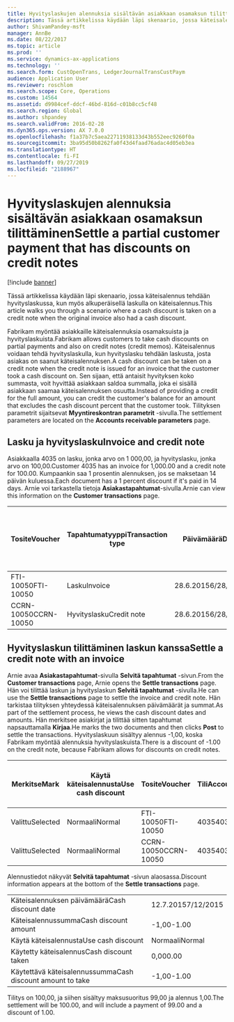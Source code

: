 ```yaml
---
title: Hyvityslaskujen alennuksia sisältävän asiakkaan osamaksun tilittäminen
description: Tässä artikkelissa käydään läpi skenaario, jossa käteisalennus tehdään hyvityslaskussa, kun myös alkuperäisellä laskulla on käteisalennus.
author: ShivamPandey-msft
manager: AnnBe
ms.date: 08/22/2017
ms.topic: article
ms.prod: ''
ms.service: dynamics-ax-applications
ms.technology: ''
ms.search.form: CustOpenTrans, LedgerJournalTransCustPaym
audience: Application User
ms.reviewer: roschlom
ms.search.scope: Core, Operations
ms.custom: 14564
ms.assetid: d9984cef-ddcf-46bd-816d-c01b8cc5cf48
ms.search.region: Global
ms.author: shpandey
ms.search.validFrom: 2016-02-28
ms.dyn365.ops.version: AX 7.0.0
ms.openlocfilehash: f1a37b7c5aea22711938133d43b552eec9260f0a
ms.sourcegitcommit: 3ba95d50b8262fa0f43d4faad76adac4d05eb3ea
ms.translationtype: HT
ms.contentlocale: fi-FI
ms.lasthandoff: 09/27/2019
ms.locfileid: "2188967"
---
```

# <a name="settle-a-partial-customer-payment-that-has-discounts-on-credit-notes"></a><span data-ttu-id="d0e99-103">Hyvityslaskujen alennuksia sisältävän asiakkaan osamaksun tilittäminen</span><span class="sxs-lookup"><span data-stu-id="d0e99-103">Settle a partial customer payment that has discounts on credit notes</span></span>

[!include [banner](../includes/banner.md)]

<span data-ttu-id="d0e99-104">Tässä artikkelissa käydään läpi skenaario, jossa käteisalennus tehdään hyvityslaskussa, kun myös alkuperäisellä laskulla on käteisalennus.</span><span class="sxs-lookup"><span data-stu-id="d0e99-104">This article walks you through a scenario where a cash discount is taken on a credit note when the original invoice also had a cash discount.</span></span> 

<span data-ttu-id="d0e99-105">Fabrikam myöntää asiakkaille käteisalennuksia osamaksuista ja hyvityslaskuista.</span><span class="sxs-lookup"><span data-stu-id="d0e99-105">Fabrikam allows customers to take cash discounts on partial payments and also on credit notes (credit memos).</span></span> <span data-ttu-id="d0e99-106">Käteisalennus voidaan tehdä hyvityslaskulla, kun hyvityslasku tehdään laskusta, josta asiakas on saanut käteisalennuksen.</span><span class="sxs-lookup"><span data-stu-id="d0e99-106">A cash discount can be taken on a credit note when the credit note is issued for an invoice that the customer took a cash discount on.</span></span> <span data-ttu-id="d0e99-107">Sen sijaan, että antaisit hyvityksen koko summasta, voit hyvittää asiakkaan saldoa summalla, joka ei sisällä asiakkaan saamaa käteisalennuksen osuutta.</span><span class="sxs-lookup"><span data-stu-id="d0e99-107">Instead of providing a credit for the full amount, you can credit the customer's balance for an amount that excludes the cash discount percent that the customer took.</span></span> <span data-ttu-id="d0e99-108">Tilityksen parametrit sijaitsevat **Myyntireskontran parametrit** -sivulla.</span><span class="sxs-lookup"><span data-stu-id="d0e99-108">The settlement parameters are located on the **Accounts receivable parameters** page.</span></span>

## <a name="invoice-and-credit-note"></a><span data-ttu-id="d0e99-109">Lasku ja hyvityslasku</span><span class="sxs-lookup"><span data-stu-id="d0e99-109">Invoice and credit note</span></span>
<span data-ttu-id="d0e99-110">Asiakkaalla 4035 on lasku, jonka arvo on 1 000,00, ja hyvityslasku, jonka arvo on 100,00.</span><span class="sxs-lookup"><span data-stu-id="d0e99-110">Customer 4035 has an invoice for 1,000.00 and a credit note for 100.00.</span></span> <span data-ttu-id="d0e99-111">Kumpaankin saa 1 prosentin alennuksen, jos se maksetaan 14 päivän kuluessa.</span><span class="sxs-lookup"><span data-stu-id="d0e99-111">Each document has a 1 percent discount if it's paid in 14 days.</span></span> <span data-ttu-id="d0e99-112">Arnie voi tarkastella tietoja **Asiakastapahtumat**-sivulla.</span><span class="sxs-lookup"><span data-stu-id="d0e99-112">Arnie can view this information on the **Customer transactions** page.</span></span>

| <span data-ttu-id="d0e99-113">Tosite</span><span class="sxs-lookup"><span data-stu-id="d0e99-113">Voucher</span></span>    | <span data-ttu-id="d0e99-114">Tapahtumatyyppi</span><span class="sxs-lookup"><span data-stu-id="d0e99-114">Transaction type</span></span> | <span data-ttu-id="d0e99-115">Päivämäärä</span><span class="sxs-lookup"><span data-stu-id="d0e99-115">Date</span></span>      | <span data-ttu-id="d0e99-116">Lasku</span><span class="sxs-lookup"><span data-stu-id="d0e99-116">Invoice</span></span>  | <span data-ttu-id="d0e99-117">Summa tapahtuman valuuttana debet</span><span class="sxs-lookup"><span data-stu-id="d0e99-117">Amount in transaction currency debit</span></span> | <span data-ttu-id="d0e99-118">Summa tapahtuman valuuttana kredit</span><span class="sxs-lookup"><span data-stu-id="d0e99-118">Amount in transaction currency credit</span></span> | <span data-ttu-id="d0e99-119">Saldo</span><span class="sxs-lookup"><span data-stu-id="d0e99-119">Balance</span></span>  | <span data-ttu-id="d0e99-120">Valuutta</span><span class="sxs-lookup"><span data-stu-id="d0e99-120">Currency</span></span> |
|------------|------------------|-----------|----------|--------------------------------------|---------------------------------------|----------|----------|
| <span data-ttu-id="d0e99-121">FTI-10050</span><span class="sxs-lookup"><span data-stu-id="d0e99-121">FTI-10050</span></span>  | <span data-ttu-id="d0e99-122">Lasku</span><span class="sxs-lookup"><span data-stu-id="d0e99-122">Invoice</span></span>          | <span data-ttu-id="d0e99-123">28.6.2015</span><span class="sxs-lookup"><span data-stu-id="d0e99-123">6/28/2015</span></span> | <span data-ttu-id="d0e99-124">10050</span><span class="sxs-lookup"><span data-stu-id="d0e99-124">10050</span></span>    | <span data-ttu-id="d0e99-125">1 000,00</span><span class="sxs-lookup"><span data-stu-id="d0e99-125">1,000.00</span></span>                             |                                       | <span data-ttu-id="d0e99-126">1 000,00</span><span class="sxs-lookup"><span data-stu-id="d0e99-126">1,000.00</span></span> | <span data-ttu-id="d0e99-127">USD</span><span class="sxs-lookup"><span data-stu-id="d0e99-127">USD</span></span>      |
| <span data-ttu-id="d0e99-128">CCRN-10050</span><span class="sxs-lookup"><span data-stu-id="d0e99-128">CCRN-10050</span></span> | <span data-ttu-id="d0e99-129">Hyvityslasku</span><span class="sxs-lookup"><span data-stu-id="d0e99-129">Credit note</span></span>      | <span data-ttu-id="d0e99-130">28.6.2015</span><span class="sxs-lookup"><span data-stu-id="d0e99-130">6/28/2015</span></span> | <span data-ttu-id="d0e99-131">KR-10050</span><span class="sxs-lookup"><span data-stu-id="d0e99-131">CR-10050</span></span> |                                      | <span data-ttu-id="d0e99-132">100,00</span><span class="sxs-lookup"><span data-stu-id="d0e99-132">100.00</span></span>                                | <span data-ttu-id="d0e99-133">-100,00</span><span class="sxs-lookup"><span data-stu-id="d0e99-133">-100.00</span></span>  | <span data-ttu-id="d0e99-134">USD</span><span class="sxs-lookup"><span data-stu-id="d0e99-134">USD</span></span>      |

## <a name="settle-a-credit-note-with-an-invoice"></a><span data-ttu-id="d0e99-135">Hyvityslaskun tilittäminen laskun kanssa</span><span class="sxs-lookup"><span data-stu-id="d0e99-135">Settle a credit note with an invoice</span></span>
<span data-ttu-id="d0e99-136">Arnie avaa **Asiakastapahtumat**-sivulla **Selvitä tapahtumat** -sivun.</span><span class="sxs-lookup"><span data-stu-id="d0e99-136">From the **Customer transactions** page, Arnie opens the **Settle transactions** page.</span></span> <span data-ttu-id="d0e99-137">Hän voi tilittää laskun ja hyvityslaskun **Selvitä tapahtumat** -sivulla.</span><span class="sxs-lookup"><span data-stu-id="d0e99-137">He can use the **Settle transactions** page to settle the invoice and credit note.</span></span> <span data-ttu-id="d0e99-138">Hän tarkistaa tilityksen yhteydessä käteisalennuksen päivämäärät ja summat.</span><span class="sxs-lookup"><span data-stu-id="d0e99-138">As part of the settlement process, he views the cash discount dates and amounts.</span></span> <span data-ttu-id="d0e99-139">Hän merkitsee asiakirjat ja tilittää sitten tapahtumat napsauttamalla **Kirjaa**.</span><span class="sxs-lookup"><span data-stu-id="d0e99-139">He marks the two documents and then clicks **Post** to settle the transactions.</span></span> <span data-ttu-id="d0e99-140">Hyvityslaskuun sisältyy alennus -1,00, koska Fabrikam myöntää alennuksia hyvityslaskuista.</span><span class="sxs-lookup"><span data-stu-id="d0e99-140">There is a discount of -1.00 on the credit note, because Fabrikam allows for discounts on credit notes.</span></span>

| <span data-ttu-id="d0e99-141">Merkitse</span><span class="sxs-lookup"><span data-stu-id="d0e99-141">Mark</span></span>     | <span data-ttu-id="d0e99-142">Käytä käteisalennusta</span><span class="sxs-lookup"><span data-stu-id="d0e99-142">Use cash discount</span></span> | <span data-ttu-id="d0e99-143">Tosite</span><span class="sxs-lookup"><span data-stu-id="d0e99-143">Voucher</span></span>    | <span data-ttu-id="d0e99-144">Tili</span><span class="sxs-lookup"><span data-stu-id="d0e99-144">Account</span></span> | <span data-ttu-id="d0e99-145">Päivämäärä</span><span class="sxs-lookup"><span data-stu-id="d0e99-145">Date</span></span>      | <span data-ttu-id="d0e99-146">Eräpäivä</span><span class="sxs-lookup"><span data-stu-id="d0e99-146">Due date</span></span>  | <span data-ttu-id="d0e99-147">Lasku</span><span class="sxs-lookup"><span data-stu-id="d0e99-147">Invoice</span></span>  | <span data-ttu-id="d0e99-148">Summa tapahtuman valuuttana</span><span class="sxs-lookup"><span data-stu-id="d0e99-148">Amount in transaction currency</span></span> | <span data-ttu-id="d0e99-149">Valuutta</span><span class="sxs-lookup"><span data-stu-id="d0e99-149">Currency</span></span> | <span data-ttu-id="d0e99-150">Täsmäytettävä summa</span><span class="sxs-lookup"><span data-stu-id="d0e99-150">Amount to settle</span></span> |
|----------|-------------------|------------|---------|-----------|-----------|----------|--------------------------------|----------|------------------|
| <span data-ttu-id="d0e99-151">Valittu</span><span class="sxs-lookup"><span data-stu-id="d0e99-151">Selected</span></span> | <span data-ttu-id="d0e99-152">Normaali</span><span class="sxs-lookup"><span data-stu-id="d0e99-152">Normal</span></span>            | <span data-ttu-id="d0e99-153">FTI-10050</span><span class="sxs-lookup"><span data-stu-id="d0e99-153">FTI-10050</span></span>  | <span data-ttu-id="d0e99-154">4035</span><span class="sxs-lookup"><span data-stu-id="d0e99-154">4035</span></span>    | <span data-ttu-id="d0e99-155">28.6.2015</span><span class="sxs-lookup"><span data-stu-id="d0e99-155">6/28/2015</span></span> | <span data-ttu-id="d0e99-156">28.7.2015</span><span class="sxs-lookup"><span data-stu-id="d0e99-156">7/28/2015</span></span> | <span data-ttu-id="d0e99-157">10050</span><span class="sxs-lookup"><span data-stu-id="d0e99-157">10050</span></span>    | <span data-ttu-id="d0e99-158">1 000,00</span><span class="sxs-lookup"><span data-stu-id="d0e99-158">1,000.00</span></span>                       | <span data-ttu-id="d0e99-159">USD</span><span class="sxs-lookup"><span data-stu-id="d0e99-159">USD</span></span>      | <span data-ttu-id="d0e99-160">990,00</span><span class="sxs-lookup"><span data-stu-id="d0e99-160">990.00</span></span>           |
| <span data-ttu-id="d0e99-161">Valittu</span><span class="sxs-lookup"><span data-stu-id="d0e99-161">Selected</span></span> | <span data-ttu-id="d0e99-162">Normaali</span><span class="sxs-lookup"><span data-stu-id="d0e99-162">Normal</span></span>            | <span data-ttu-id="d0e99-163">CCRN-10050</span><span class="sxs-lookup"><span data-stu-id="d0e99-163">CCRN-10050</span></span> | <span data-ttu-id="d0e99-164">4035</span><span class="sxs-lookup"><span data-stu-id="d0e99-164">4035</span></span>    | <span data-ttu-id="d0e99-165">28.6.2015</span><span class="sxs-lookup"><span data-stu-id="d0e99-165">6/28/2015</span></span> | <span data-ttu-id="d0e99-166">28.7.2015</span><span class="sxs-lookup"><span data-stu-id="d0e99-166">7/28/2015</span></span> | <span data-ttu-id="d0e99-167">KR-10050</span><span class="sxs-lookup"><span data-stu-id="d0e99-167">CR-10050</span></span> | <span data-ttu-id="d0e99-168">-100,00</span><span class="sxs-lookup"><span data-stu-id="d0e99-168">-100.00</span></span>                        | <span data-ttu-id="d0e99-169">USD</span><span class="sxs-lookup"><span data-stu-id="d0e99-169">USD</span></span>      | <span data-ttu-id="d0e99-170">-99,00</span><span class="sxs-lookup"><span data-stu-id="d0e99-170">-99.00</span></span>           |

<span data-ttu-id="d0e99-171">Alennustiedot näkyvät **Selvitä tapahtumat** -sivun alaosassa.</span><span class="sxs-lookup"><span data-stu-id="d0e99-171">Discount information appears at the bottom of the **Settle transactions** page.</span></span>

|                              |           |
|------------------------------|-----------|
| <span data-ttu-id="d0e99-172">Käteisalennuksen päivämäärä</span><span class="sxs-lookup"><span data-stu-id="d0e99-172">Cash discount date</span></span>           | <span data-ttu-id="d0e99-173">12.7.2015</span><span class="sxs-lookup"><span data-stu-id="d0e99-173">7/12/2015</span></span> |
| <span data-ttu-id="d0e99-174">Käteisalennussumma</span><span class="sxs-lookup"><span data-stu-id="d0e99-174">Cash discount amount</span></span>         | <span data-ttu-id="d0e99-175">-1,00</span><span class="sxs-lookup"><span data-stu-id="d0e99-175">-1.00</span></span>     |
| <span data-ttu-id="d0e99-176">Käytä käteisalennusta</span><span class="sxs-lookup"><span data-stu-id="d0e99-176">Use cash discount</span></span>            | <span data-ttu-id="d0e99-177">Normaali</span><span class="sxs-lookup"><span data-stu-id="d0e99-177">Normal</span></span>    |
| <span data-ttu-id="d0e99-178">Käytetty käteisalennus</span><span class="sxs-lookup"><span data-stu-id="d0e99-178">Cash discount taken</span></span>          | <span data-ttu-id="d0e99-179">0,00</span><span class="sxs-lookup"><span data-stu-id="d0e99-179">0.00</span></span>      |
| <span data-ttu-id="d0e99-180">Käytettävä käteisalennussumma</span><span class="sxs-lookup"><span data-stu-id="d0e99-180">Cash discount amount to take</span></span> | <span data-ttu-id="d0e99-181">-1,00</span><span class="sxs-lookup"><span data-stu-id="d0e99-181">-1.00</span></span>     |

<span data-ttu-id="d0e99-182">Tilitys on 100,00, ja siihen sisältyy maksusuoritus 99,00 ja alennus 1,00.</span><span class="sxs-lookup"><span data-stu-id="d0e99-182">The settlement will be 100.00, and will include a payment of 99.00 and a discount of 1.00.</span></span>



